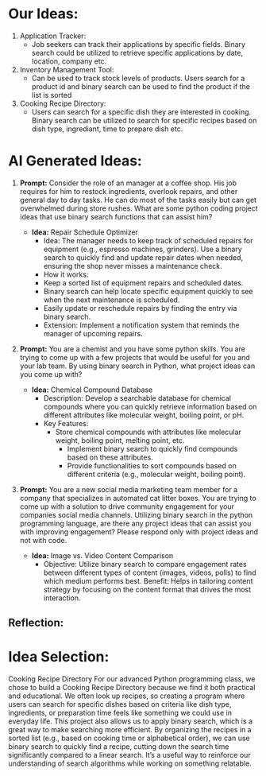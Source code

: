 # Our Ideas:
1. Application Tracker:
	- Job seekers can track their applications by specific fields. Binary search could be utilized to retrieve specific applications by date, location, company etc.
2. Inventory Management Tool:
	- Can be used to track stock levels of products. Users search for a product id and binary search can be used to find the product if the list is sorted
3. Cooking Recipe Directory:
	- Users can search for a specific dish they are interested in cooking. Binary search can be utilized to search for specific recipes based on dish type, ingrediant, time to prepare dish etc.

# AI Generated Ideas: 
1. **Prompt:** Consider the role of an manager at a coffee shop. His job requires for him to restock ingredients, overlook repairs, and other general day to day tasks. He can do most of the tasks easily but can get overwhelmed during store rushes. What are some python coding project ideas that use binary search functions that can assist him?
	- **Idea:** Repair Schedule Optimizer
		- Idea: The manager needs to keep track of scheduled repairs for equipment (e.g., espresso machines, grinders). Use a binary search to quickly find and update repair dates when needed, ensuring the shop never misses a maintenance check.
		- How it works:
		- Keep a sorted list of equipment repairs and scheduled dates.
		- Binary search can help locate specific equipment quickly to see when the next maintenance is scheduled.
		- Easily update or reschedule repairs by finding the entry via binary search.
		- Extension: Implement a notification system that reminds the manager of upcoming repairs.

2. **Prompt:** You are a chemist and you have some python skills. You are trying to come up with a few projects that would be useful for you and your lab team. By using binary search in Python, what project ideas can you come up with?
	- **Idea:** Chemical Compound Database
		- Description: Develop a searchable database for chemical compounds where you can quickly retrieve information based on different attributes like molecular weight, boiling point, or pH.
		- Key Features:
			- Store chemical compounds with attributes like molecular weight, boiling point, melting point, etc.
	    		- Implement binary search to quickly find compounds based on these attributes.
	    		- Provide functionalities to sort compounds based on different criteria (e.g., molecular weight, boiling point).

3. **Prompt:** You are a new social media marketing team member for a company that specializes in automated cat litter boxes. You are trying to come up with a solution to drive community engagement for your companies social media channels. Utilizing binary search in the python programming language, are there any project ideas that can assist you with improving engagement? Please respond only with project ideas and not with code.
	- **Idea:** Image vs. Video Content Comparison
		- Objective: Utilize binary search to compare engagement rates between different types of content (images, videos, polls) to find which medium performs best.
Benefit: Helps in tailoring content strategy by focusing on the content format that drives the most interaction.		

## Reflection: 

# Idea Selection:
Cooking Recipe Directory
For our advanced Python programming class, we chose to build a Cooking Recipe Directory because we find it both practical and educational. We often look up recipes, so creating a program where users can search for specific dishes based on criteria like dish type, ingredients, or preparation time feels like something we could use in everyday life. This project also allows us to apply binary search, which is a great way to make searching more efficient. By organizing the recipes in a sorted list (e.g., based on cooking time or alphabetical order), we can use binary search to quickly find a recipe, cutting down the search time significantly compared to a linear search. It’s a useful way to reinforce our understanding of search algorithms while working on something relatable.
 
